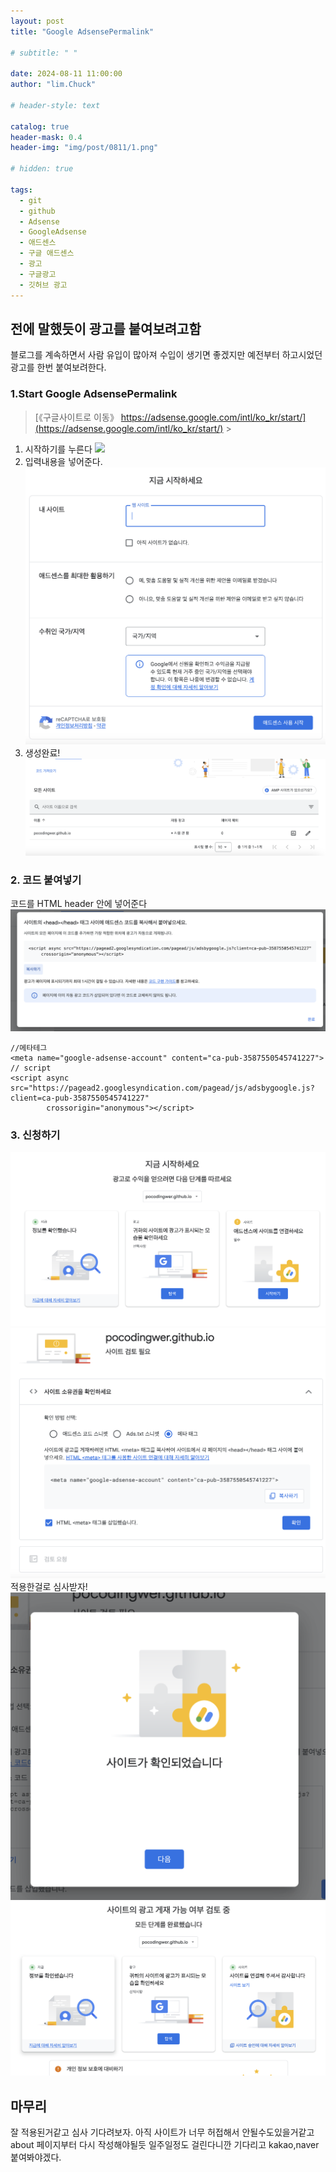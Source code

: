 ```yaml
---
layout: post
title: "Google AdsensePermalink"

# subtitle: " "

date: 2024-08-11 11:00:00
author: "lim.Chuck"

# header-style: text

catalog: true
header-mask: 0.4
header-img: "img/post/0811/1.png"

# hidden: true

tags:
  - git
  - github
  - Adsense
  - GoogleAdsense
  - 애드센스
  - 구글 애드센스
  - 광고
  - 구글광고
  - 깃허브 광고
---
```


## 전에 말했듯이 광고를 붙여보려고함

블로그를 계속하면서 사람 유입이 많아져 수입이 생기면 좋겠지만 예전부터 하고시었던 광고를 한번 붙여보려한다.

### 1.Start Google AdsensePermalink

> [《구글사이트로 이동》 https://adsense.google.com/intl/ko_kr/start/](https://adsense.google.com/intl/ko_kr/start/) >

1. 시작하기를 누른다
   ![](/img/post/0811/1.png)
2. 입력내용을 넣어준다.
   ![](/img/post/0811/2.png)
3. 생성완료!
   ![](/img/post/0811/3.png)

### 2. 코드 붙여넣기

코드를 HTML header 안에 넣어준다
![](/img/post/0811/4.png)

```hmlt
//메타테그
<meta name="google-adsense-account" content="ca-pub-3587550545741227">
// script
<script async src="https://pagead2.googlesyndication.com/pagead/js/adsbygoogle.js?client=ca-pub-3587550545741227"
        crossorigin="anonymous"></script>
```

### 3. 신청하기

![](/img/post/0811/5.png)
![](/img/post/0811/6.png)
적용한걸로 심사받자!
![](/img/post/0811/7.png)
![](/img/post/0811/8.png)

## 마무리

잘 적용된거같고 심사 기다려보자.
아직 사이트가 너무 허접해서 안될수도있을거같고 about 페이지부터 다시 작성해야될듯
일주일정도 걸린다니깐 기다리고 kakao,naver 붙여봐야겠다.
